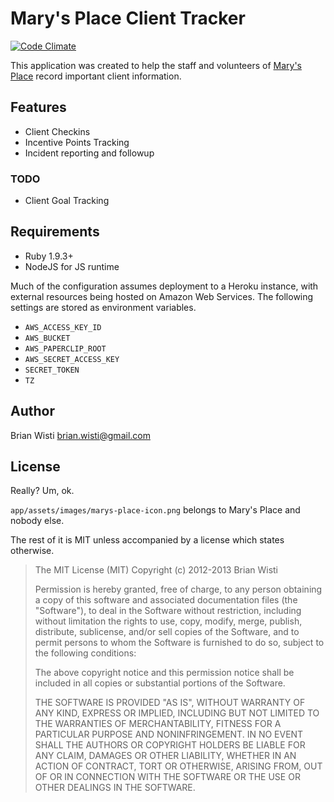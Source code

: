 # Mary's Place Client Tracker

[![Code Climate](https://codeclimate.com/github/brianwisti/marysplace-rails.png)](https://codeclimate.com/github/brianwisti/marysplace-rails)

[Mary's Place]: http://marysplaceseattle.org

This application was created to help the staff and volunteers of [Mary's Place][] record important client information.

## Features

* Client Checkins
* Incentive Points Tracking
* Incident reporting and followup

### TODO 

* Client Goal Tracking

## Requirements

* Ruby 1.9.3+
* NodeJS for JS runtime 

Much of the configuration assumes deployment to a Heroku instance, with 
external resources being hosted on Amazon Web Services. The following settings
are stored as environment variables.

* `AWS_ACCESS_KEY_ID`
* `AWS_BUCKET`
* `AWS_PAPERCLIP_ROOT`
* `AWS_SECRET_ACCESS_KEY`
* `SECRET_TOKEN`
* `TZ`

## Author

Brian Wisti <brian.wisti@gmail.com>

## License

Really? Um, ok. 

`app/assets/images/marys-place-icon.png` belongs to Mary's Place and nobody else.

The rest of it is MIT unless accompanied by a license which states otherwise.

> The MIT License (MIT)
> Copyright (c) 2012-2013 Brian Wisti
>
> Permission is hereby granted, free of charge, to any person obtaining a copy of this software and associated documentation files (the "Software"), to deal in the Software without restriction, including without limitation the rights to use, copy, modify, merge, publish, distribute, sublicense, and/or sell copies of the Software, and to permit persons to whom the Software is furnished to do so, subject to the following conditions:
>
> The above copyright notice and this permission notice shall be included in all copies or substantial portions of the Software.
> 
> THE SOFTWARE IS PROVIDED "AS IS", WITHOUT WARRANTY OF ANY KIND, EXPRESS OR IMPLIED, INCLUDING BUT NOT LIMITED TO THE WARRANTIES OF MERCHANTABILITY, FITNESS FOR A PARTICULAR PURPOSE AND NONINFRINGEMENT. IN NO EVENT SHALL THE AUTHORS OR COPYRIGHT HOLDERS BE LIABLE FOR ANY CLAIM, DAMAGES OR OTHER LIABILITY, WHETHER IN AN ACTION OF CONTRACT, TORT OR OTHERWISE, ARISING FROM, OUT OF OR IN CONNECTION WITH THE SOFTWARE OR THE USE OR OTHER DEALINGS IN THE SOFTWARE.
